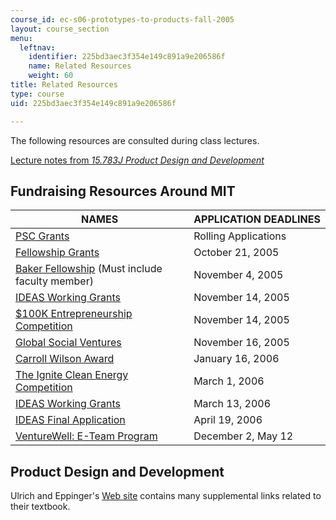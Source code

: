 ```yaml
---
course_id: ec-s06-prototypes-to-products-fall-2005
layout: course_section
menu:
  leftnav:
    identifier: 225bd3aec3f354e149c891a9e206586f
    name: Related Resources
    weight: 60
title: Related Resources
type: course
uid: 225bd3aec3f354e149c891a9e206586f

---
```


The following resources are consulted during class lectures.

[Lecture notes from _15.783J Product Design and Development_](/courses/15-783j-product-design-and-development-spring-2006/sections/lecture-notes)

Fundraising Resources Around MIT
--------------------------------

| NAMES | APPLICATION DEADLINES |
| --- | --- |
| [PSC Grants](http://web.mit.edu/mitpsc/resources/grants/) | Rolling Applications |
| [Fellowship Grants](http://web.mit.edu/mitpsc/fellowships/) | October 21, 2005 |
| [Baker Fellowship](http://bakerfoundation.mit.edu/) (Must include faculty member) | November 4, 2005 |
| [IDEAS Working Grants](http://web.mit.edu/ideas/www/index.htm) | November 14, 2005 |
| [$100K Entrepreneurship Competition](http://www.mit100k.org/) | November 14, 2005 |
| [Global Social Ventures](https://gsvc.org/) | November 16, 2005 |
| [Carroll Wilson Award](https://cee.mit.edu/apply-for-the-carroll-l-wilson-scholarship/) | January 16, 2006 |
| [The Ignite Clean Energy Competition](http://www.ignitecleanenergy.com/) | March 1, 2006 |
| [IDEAS Working Grants](http://web.mit.edu/ideas/www/index.htm) | March 13, 2006 |
| [IDEAS Final Application](http://web.mit.edu/ideas/www/index.htm) | April 19, 2006 |
| [VentureWell: E-Team Program](https://venturewell.org/events-and-opportunities/) | December 2, May 12   

Product Design and Development
------------------------------

Ulrich and Eppinger's [Web site](http://www.ulrich-eppinger.net/) contains many supplemental links related to their textbook.